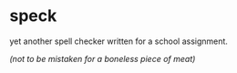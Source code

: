 # speck
yet another spell checker written for a school assignment.

*(not to be mistaken for a boneless piece of meat)*